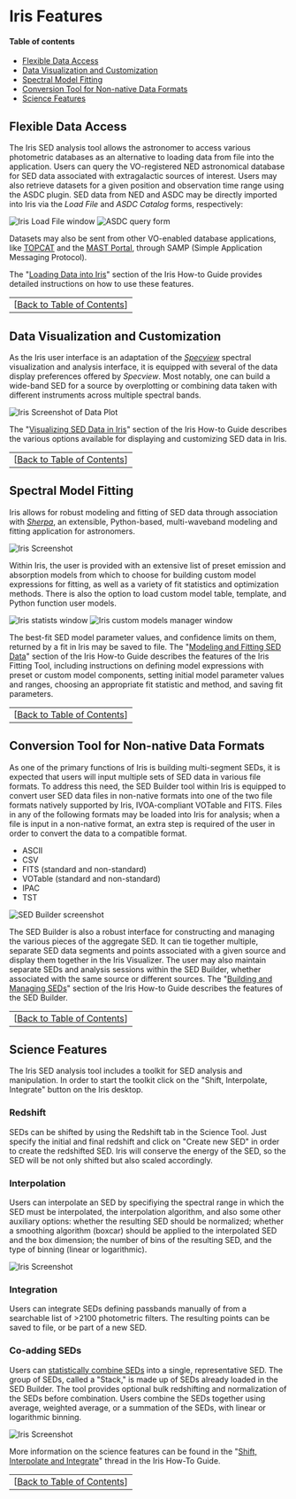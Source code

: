 # Iris Features

#### <a name="toc"></a>Table of contents

  * [Flexible Data Access](#ned)
  * [Data Visualization and Customization](#plotter)
  * [Spectral Model Fitting](#sherpa)
  * [Conversion Tool for Non-native Data Formats](#importer)
  * [Science Features](#science)


## <a name="ned"></a>Flexible Data Access

The Iris SED analysis tool allows the astronomer to access various photometric databases as an alternative to loading data from file into the application. Users can query the VO-registered NED astronomical database for SED data associated with extragalactic sources of interest. Users may also retrieve datasets for a given position and observation time range using the ASDC plugin. SED data from NED and ASDC may be directly imported into Iris via the *Load File* and *ASDC Catalog* forms, respectively:

![Iris Load File window](./imgs/load_an_input_file_v2.png "Load an input file frame") ![ASDC query form](../threads/entry/imgs/asdc_catalog_query.png "ASDC query form")

Datasets may also be sent from other VO-enabled database applications, like [TOPCAT][topcat] and the [MAST Portal][mast], through SAMP (Simple Application Messaging Protocol).

The "[Loading Data into Iris][entry]" section of the Iris How-to Guide provides detailed instructions on how to use these features.

|   |
|--:|
|[[Back to Table of Contents][toc]]|

## <a name="plotter"></a>Data Visualization and Customization

As the Iris user interface is an adaptation of the *[Specview][specview]* spectral visualization and analysis interface, it is equipped with several of the data display preferences offered by *Specview*. Most notably, one can build a wide-band SED for a source by overplotting or combining data taken with different instruments across multiple spectral bands.

![Iris Screenshot of Data Plot](./imgs/visualization_example_m82_v2_small.png "Plot of M82 SED data")

The "[Visualizing SED Data in Iris][plot]" section of the Iris How-to Guide describes the various options available for displaying and customizing SED data in Iris.

|   |
|--:|
|[[Back to Table of Contents][toc]]|

## <a name="sherpa"></a>Spectral Model Fitting

Iris allows for robust modeling and fitting of SED data through association with *[Sherpa](/sherpa)*, an extensible, Python-based, multi-waveband modeling and fitting application for astronomers.

![Iris Screenshot](./imgs/m87_fit_example_v2.png "Fitting a SED")

Within Iris, the user is provided with an extensive list of preset emission and absorption models from which to choose for building custom model expressions for fitting, as well as a variety of fit statistics and optimization methods. There is also the option to load custom model table, template, and Python function user models.

![Iris statists window](./imgs/statistics_m87_v2.png "Fit statistics and results window") ![Iris custom models manager window](./imgs/custom_fit_models_manager_v2.png "Custom models manager window")

The best-fit SED model parameter values, and confidence limits on them, returned by a fit in Iris may be saved to file. The "[Modeling and Fitting SED Data][fit]" section of the Iris How-to Guide describes the features of the Iris Fitting Tool, including instructions on defining model expressions with preset or custom model components, setting initial model parameter values and ranges, choosing an appropriate fit statistic and method, and saving fit parameters.

|   |
|--:|
|[[Back to Table of Contents][toc]]|

## <a name="importer"></a>Conversion Tool for Non-native Data Formats

As one of the primary functions of Iris is building multi-segment SEDs, it is expected that users will input multiple sets of SED data in various file formats. To address this need, the SED Builder tool within Iris is equipped to convert user SED data files in non-native formats into one of the two file formats natively supported by Iris, IVOA-compliant VOTable and FITS. Files in any of the following formats may be loaded into Iris for analysis; when a file is input in a non-native format, an extra step is required of the user in order to convert the data to a compatible format.

  * ASCII
  * CSV
  * FITS (standard and non-standard)
  * VOTable (standard and non-standard)
  * IPAC
  * TST

![SED Builder screenshot](./imgs/sedbuilder_m87_v2_small.jpg "The SED Builder")

The SED Builder is also a robust interface for constructing and managing the various pieces of the aggregate SED. It can tie together multiple, separate SED data segments and points associated with a given source and display them together in the Iris Visualizer. The user may also maintain separate SEDs and analysis sessions within the SED Builder, whether associated with the same source or different sources. The "[Building and Managing SEDs][importer]" section of the Iris How-to Guide describes the features of the SED Builder.

|   |
|--:|
|[[Back to Table of Contents][toc]]|

## <a name="science"></a>Science Features

The Iris SED analysis tool includes a toolkit for SED analysis and manipulation. In order to start the toolkit click on the "Shift, Interpolate, Integrate" button on the Iris desktop.

### Redshift

SEDs can be shifted by using the Redshift tab in the Science Tool. Just specify the initial and final redshift and click on "Create new SED" in order to create the redshifted SED. Iris will conserve the energy of the SED, so the SED will be not only shifted but also scaled accordingly.

### Interpolation

Users can interpolate an SED by specifiying the spectral range in which the SED must be interpolated, the interpolation algorithm, and also some other auxiliary options: whether the resulting SED should be normalized; whether a smoothing algorithm (boxcar) should be applied to the interpolated SED and the box dimension; the number of bins of the resulting SED, and the type of binning (linear or logarithmic).

![Iris Screenshot](./imgs/coplot_interpolate_bllac_small.jpg "Spline interpolation of an SED")
### Integration

Users can integrate SEDs defining passbands manually of from a searchable list of >2100 photometric filters. The resulting points can be saved to file, or be part of a new SED.

### Co-adding SEDs

Users can [statistically combine SEDs][sedstacker] into a single, representative SED. The group of SEDs, called a "Stack," is made up of SEDs already loaded in the SED Builder. The tool provides optional bulk redshifting and normalization of the SEDs before combination. Users combine the SEDs together using average, weighted average, or a summation of the SEDs, with linear or logarithmic binning.

![Iris Screenshot](./imgs/coplot-of-stacked-and-normed_small.jpg "A stacked SED co-plotted with its uncombined counterparts")

More information on the science features can be found in the "[Shift, Interpolate and Integrate][science]" thread in the Iris How-To Guide.

|   |
|--:|
|[[Back to Table of Contents][toc]]|

<!-- external links-->

[mast]:     		http://mast.stsci.edu/portal/Mashup/Clients/Mast/Portal.html "MAST Portal"
[topcat]:   		http://www.star.bris.ac.uk/~mbt/topcat/ "TOPCAT"
[specview]: 		http://www.stsci.edu/resources/software_hardware/spe%20cview/

<!-- threads -->
[sedstacker]: 		../threads/science/sedstacker/index.html "SED Stacker"
[science]: 			../threads/science/index.html "Shift, Interpolate, and Integrate"
[entry]: 			../threads/entry/index.html "Loading SED Data into Iris"
[fit]: 				../threads/fit/index.html "Modeling and Fiting SED Data"
[importer]: 		../threads/importer/index.html "Building and Managing SEDs"
[plot]: 			../threads/plot/index.html "Visualizing SED Data"
[analysis]: 		../threads/analysis/index.html "Analyzing SED Data in Iris"
[save]: 			../threads/save/index.html "Saving SED Data"
[sdk]: 				../threads/sdk/index.html "Developing Plugins: the Iris Software Development Kit"
[plugin_manager]: 	../threads/plugin_manager/index.html "Plugin Manager"

<!-- reference files -->
[download]: 		../download/index.html "Download and Installation"
[smoke_test]: 		../download/smoke_tests.html "Smoke Test"
[download_trouble]: ../bugs/smoke.html
[supported_files]: 	../references/importer_files.html
[models]: 			../references/models.html
[faq]: 				../faq/index.html "FAQs"
[releasenotes]: 	../releasenotes/index.html "Release Notes"
[publications]: 	../publications/index.html "Iris Publications"
[bugs]: 			../bugs/index.html "Bugs and Caveats"

<!-- Table of Contents -->
[toc]:      		#toc
[top]:				#top
